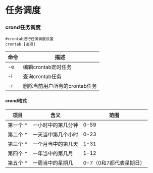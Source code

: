 # 任务调度

 ### crond任务调度

```
#crontab进行任务调度设置
crontab [选项]
```

| 命令 | 描述                          |
| ---- | ----------------------------- |
| -e   | 编辑crontab定时任务           |
| -l   | 查询crontab任务               |
| -r   | 删除当前用户所有的crontab任务 |

#### crond格式

| 项目     | 含义               | 范围                    |
| -------- | ------------------ | ----------------------- |
| 第一个 * | 一小时中的第几分钟 | 0-59                    |
| 第二个 * | 一天当中第几个小时 | 0-23                    |
| 第三个 * | 一个月当中的第几天 | 1-31                    |
| 第四个 * | 一年当中的第几月   | 1-12                    |
| 第五个 * | 一周当中的星期几   | 0-7（0和7都代表星期日） |

